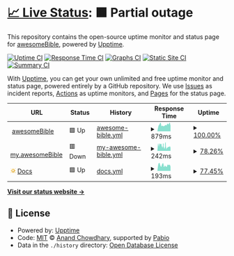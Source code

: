# [📈 Live Status](https://awesomebible.github.io/status): <!--live status--> **🟧 Partial outage**

This repository contains the open-source uptime monitor and status page for [awesomeBible](https://awesomebible.de), powered by [Upptime](https://github.com/upptime/upptime).

[![Uptime CI](https://github.com/awesomebible/status/workflows/Uptime%20CI/badge.svg)](https://github.com/awesomebible/status/actions?query=workflow%3A%22Uptime+CI%22)
[![Response Time CI](https://github.com/awesomebible/status/workflows/Response%20Time%20CI/badge.svg)](https://github.com/awesomebible/status/actions?query=workflow%3A%22Response+Time+CI%22)
[![Graphs CI](https://github.com/awesomebible/status/workflows/Graphs%20CI/badge.svg)](https://github.com/awesomebible/status/actions?query=workflow%3A%22Graphs+CI%22)
[![Static Site CI](https://github.com/awesomebible/status/workflows/Static%20Site%20CI/badge.svg)](https://github.com/awesomebible/status/actions?query=workflow%3A%22Static+Site+CI%22)
[![Summary CI](https://github.com/awesomebible/status/workflows/Summary%20CI/badge.svg)](https://github.com/awesomebible/status/actions?query=workflow%3A%22Summary+CI%22)

With [Upptime](https://upptime.js.org), you can get your own unlimited and free uptime monitor and status page, powered entirely by a GitHub repository. We use [Issues](https://github.com/awesomebible/status/issues) as incident reports, [Actions](https://github.com/awesomebible/status/actions) as uptime monitors, and [Pages](https://awesomebible.github.io/status) for the status page.

<!--start: status pages-->
<!-- This summary is generated by Upptime (https://github.com/upptime/upptime) -->
<!-- Do not edit this manually, your changes will be overwritten -->
<!-- prettier-ignore -->
| URL | Status | History | Response Time | Uptime |
| --- | ------ | ------- | ------------- | ------ |
| <img alt="" src="https://icons.duckduckgo.com/ip3/awesomebible.de.ico" height="13"> [awesomeBible](https://awesomebible.de) | 🟩 Up | [awesome-bible.yml](https://github.com/awesomebible/status/commits/HEAD/history/awesome-bible.yml) | <details><summary><img alt="Response time graph" src="./graphs/awesome-bible/response-time-week.png" height="20"> 879ms</summary><br><a href="https://status.awesomebible.de/history/awesome-bible"><img alt="Response time 876" src="https://img.shields.io/endpoint?url=https%3A%2F%2Fraw.githubusercontent.com%2Fawesomebible%2Fstatus%2FHEAD%2Fapi%2Fawesome-bible%2Fresponse-time.json"></a><br><a href="https://status.awesomebible.de/history/awesome-bible"><img alt="24-hour response time 952" src="https://img.shields.io/endpoint?url=https%3A%2F%2Fraw.githubusercontent.com%2Fawesomebible%2Fstatus%2FHEAD%2Fapi%2Fawesome-bible%2Fresponse-time-day.json"></a><br><a href="https://status.awesomebible.de/history/awesome-bible"><img alt="7-day response time 879" src="https://img.shields.io/endpoint?url=https%3A%2F%2Fraw.githubusercontent.com%2Fawesomebible%2Fstatus%2FHEAD%2Fapi%2Fawesome-bible%2Fresponse-time-week.json"></a><br><a href="https://status.awesomebible.de/history/awesome-bible"><img alt="30-day response time 869" src="https://img.shields.io/endpoint?url=https%3A%2F%2Fraw.githubusercontent.com%2Fawesomebible%2Fstatus%2FHEAD%2Fapi%2Fawesome-bible%2Fresponse-time-month.json"></a><br><a href="https://status.awesomebible.de/history/awesome-bible"><img alt="1-year response time 876" src="https://img.shields.io/endpoint?url=https%3A%2F%2Fraw.githubusercontent.com%2Fawesomebible%2Fstatus%2FHEAD%2Fapi%2Fawesome-bible%2Fresponse-time-year.json"></a></details> | <details><summary><a href="https://status.awesomebible.de/history/awesome-bible">100.00%</a></summary><a href="https://status.awesomebible.de/history/awesome-bible"><img alt="All-time uptime 100.00%" src="https://img.shields.io/endpoint?url=https%3A%2F%2Fraw.githubusercontent.com%2Fawesomebible%2Fstatus%2FHEAD%2Fapi%2Fawesome-bible%2Fuptime.json"></a><br><a href="https://status.awesomebible.de/history/awesome-bible"><img alt="24-hour uptime 100.00%" src="https://img.shields.io/endpoint?url=https%3A%2F%2Fraw.githubusercontent.com%2Fawesomebible%2Fstatus%2FHEAD%2Fapi%2Fawesome-bible%2Fuptime-day.json"></a><br><a href="https://status.awesomebible.de/history/awesome-bible"><img alt="7-day uptime 100.00%" src="https://img.shields.io/endpoint?url=https%3A%2F%2Fraw.githubusercontent.com%2Fawesomebible%2Fstatus%2FHEAD%2Fapi%2Fawesome-bible%2Fuptime-week.json"></a><br><a href="https://status.awesomebible.de/history/awesome-bible"><img alt="30-day uptime 100.00%" src="https://img.shields.io/endpoint?url=https%3A%2F%2Fraw.githubusercontent.com%2Fawesomebible%2Fstatus%2FHEAD%2Fapi%2Fawesome-bible%2Fuptime-month.json"></a><br><a href="https://status.awesomebible.de/history/awesome-bible"><img alt="1-year uptime 100.00%" src="https://img.shields.io/endpoint?url=https%3A%2F%2Fraw.githubusercontent.com%2Fawesomebible%2Fstatus%2FHEAD%2Fapi%2Fawesome-bible%2Fuptime-year.json"></a></details>
| <img alt="" src="https://icons.duckduckgo.com/ip3/my.awesomebible.de.ico" height="13"> [my.awesomeBible](https://my.awesomebible.de) | 🟥 Down | [my-awesome-bible.yml](https://github.com/awesomebible/status/commits/HEAD/history/my-awesome-bible.yml) | <details><summary><img alt="Response time graph" src="./graphs/my-awesome-bible/response-time-week.png" height="20"> 242ms</summary><br><a href="https://status.awesomebible.de/history/my-awesome-bible"><img alt="Response time 335" src="https://img.shields.io/endpoint?url=https%3A%2F%2Fraw.githubusercontent.com%2Fawesomebible%2Fstatus%2FHEAD%2Fapi%2Fmy-awesome-bible%2Fresponse-time.json"></a><br><a href="https://status.awesomebible.de/history/my-awesome-bible"><img alt="24-hour response time 216" src="https://img.shields.io/endpoint?url=https%3A%2F%2Fraw.githubusercontent.com%2Fawesomebible%2Fstatus%2FHEAD%2Fapi%2Fmy-awesome-bible%2Fresponse-time-day.json"></a><br><a href="https://status.awesomebible.de/history/my-awesome-bible"><img alt="7-day response time 242" src="https://img.shields.io/endpoint?url=https%3A%2F%2Fraw.githubusercontent.com%2Fawesomebible%2Fstatus%2FHEAD%2Fapi%2Fmy-awesome-bible%2Fresponse-time-week.json"></a><br><a href="https://status.awesomebible.de/history/my-awesome-bible"><img alt="30-day response time 328" src="https://img.shields.io/endpoint?url=https%3A%2F%2Fraw.githubusercontent.com%2Fawesomebible%2Fstatus%2FHEAD%2Fapi%2Fmy-awesome-bible%2Fresponse-time-month.json"></a><br><a href="https://status.awesomebible.de/history/my-awesome-bible"><img alt="1-year response time 335" src="https://img.shields.io/endpoint?url=https%3A%2F%2Fraw.githubusercontent.com%2Fawesomebible%2Fstatus%2FHEAD%2Fapi%2Fmy-awesome-bible%2Fresponse-time-year.json"></a></details> | <details><summary><a href="https://status.awesomebible.de/history/my-awesome-bible">78.26%</a></summary><a href="https://status.awesomebible.de/history/my-awesome-bible"><img alt="All-time uptime 95.64%" src="https://img.shields.io/endpoint?url=https%3A%2F%2Fraw.githubusercontent.com%2Fawesomebible%2Fstatus%2FHEAD%2Fapi%2Fmy-awesome-bible%2Fuptime.json"></a><br><a href="https://status.awesomebible.de/history/my-awesome-bible"><img alt="24-hour uptime 3.12%" src="https://img.shields.io/endpoint?url=https%3A%2F%2Fraw.githubusercontent.com%2Fawesomebible%2Fstatus%2FHEAD%2Fapi%2Fmy-awesome-bible%2Fuptime-day.json"></a><br><a href="https://status.awesomebible.de/history/my-awesome-bible"><img alt="7-day uptime 78.26%" src="https://img.shields.io/endpoint?url=https%3A%2F%2Fraw.githubusercontent.com%2Fawesomebible%2Fstatus%2FHEAD%2Fapi%2Fmy-awesome-bible%2Fuptime-week.json"></a><br><a href="https://status.awesomebible.de/history/my-awesome-bible"><img alt="30-day uptime 95.00%" src="https://img.shields.io/endpoint?url=https%3A%2F%2Fraw.githubusercontent.com%2Fawesomebible%2Fstatus%2FHEAD%2Fapi%2Fmy-awesome-bible%2Fuptime-month.json"></a><br><a href="https://status.awesomebible.de/history/my-awesome-bible"><img alt="1-year uptime 95.64%" src="https://img.shields.io/endpoint?url=https%3A%2F%2Fraw.githubusercontent.com%2Fawesomebible%2Fstatus%2FHEAD%2Fapi%2Fmy-awesome-bible%2Fuptime-year.json"></a></details>
| <img alt="" src="https://raw.githubusercontent.com/awesomebible/docs/refs/heads/main/public/favicon.svg" height="13"> [Docs](https://docs.awesomebible.de) | 🟩 Up | [docs.yml](https://github.com/awesomebible/status/commits/HEAD/history/docs.yml) | <details><summary><img alt="Response time graph" src="./graphs/docs/response-time-week.png" height="20"> 193ms</summary><br><a href="https://status.awesomebible.de/history/docs"><img alt="Response time 237" src="https://img.shields.io/endpoint?url=https%3A%2F%2Fraw.githubusercontent.com%2Fawesomebible%2Fstatus%2FHEAD%2Fapi%2Fdocs%2Fresponse-time.json"></a><br><a href="https://status.awesomebible.de/history/docs"><img alt="24-hour response time 199" src="https://img.shields.io/endpoint?url=https%3A%2F%2Fraw.githubusercontent.com%2Fawesomebible%2Fstatus%2FHEAD%2Fapi%2Fdocs%2Fresponse-time-day.json"></a><br><a href="https://status.awesomebible.de/history/docs"><img alt="7-day response time 193" src="https://img.shields.io/endpoint?url=https%3A%2F%2Fraw.githubusercontent.com%2Fawesomebible%2Fstatus%2FHEAD%2Fapi%2Fdocs%2Fresponse-time-week.json"></a><br><a href="https://status.awesomebible.de/history/docs"><img alt="30-day response time 237" src="https://img.shields.io/endpoint?url=https%3A%2F%2Fraw.githubusercontent.com%2Fawesomebible%2Fstatus%2FHEAD%2Fapi%2Fdocs%2Fresponse-time-month.json"></a><br><a href="https://status.awesomebible.de/history/docs"><img alt="1-year response time 237" src="https://img.shields.io/endpoint?url=https%3A%2F%2Fraw.githubusercontent.com%2Fawesomebible%2Fstatus%2FHEAD%2Fapi%2Fdocs%2Fresponse-time-year.json"></a></details> | <details><summary><a href="https://status.awesomebible.de/history/docs">77.45%</a></summary><a href="https://status.awesomebible.de/history/docs"><img alt="All-time uptime 95.47%" src="https://img.shields.io/endpoint?url=https%3A%2F%2Fraw.githubusercontent.com%2Fawesomebible%2Fstatus%2FHEAD%2Fapi%2Fdocs%2Fuptime.json"></a><br><a href="https://status.awesomebible.de/history/docs"><img alt="24-hour uptime 0.00%" src="https://img.shields.io/endpoint?url=https%3A%2F%2Fraw.githubusercontent.com%2Fawesomebible%2Fstatus%2FHEAD%2Fapi%2Fdocs%2Fuptime-day.json"></a><br><a href="https://status.awesomebible.de/history/docs"><img alt="7-day uptime 77.45%" src="https://img.shields.io/endpoint?url=https%3A%2F%2Fraw.githubusercontent.com%2Fawesomebible%2Fstatus%2FHEAD%2Fapi%2Fdocs%2Fuptime-week.json"></a><br><a href="https://status.awesomebible.de/history/docs"><img alt="30-day uptime 94.81%" src="https://img.shields.io/endpoint?url=https%3A%2F%2Fraw.githubusercontent.com%2Fawesomebible%2Fstatus%2FHEAD%2Fapi%2Fdocs%2Fuptime-month.json"></a><br><a href="https://status.awesomebible.de/history/docs"><img alt="1-year uptime 95.47%" src="https://img.shields.io/endpoint?url=https%3A%2F%2Fraw.githubusercontent.com%2Fawesomebible%2Fstatus%2FHEAD%2Fapi%2Fdocs%2Fuptime-year.json"></a></details>

<!--end: status pages-->

[**Visit our status website →**](https://awesomebible.github.io/status)

## 📄 License

- Powered by: [Upptime](https://github.com/upptime/upptime)
- Code: [MIT](./LICENSE) © [Anand Chowdhary](https://anandchowdhary.com), supported by [Pabio](https://pabio.com)
- Data in the `./history` directory: [Open Database License](https://opendatacommons.org/licenses/odbl/1-0/)
